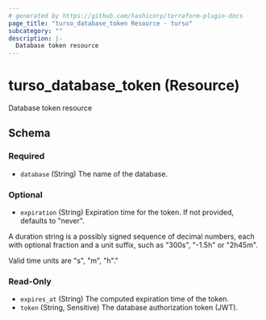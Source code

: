 ```yaml
---
# generated by https://github.com/hashicorp/terraform-plugin-docs
page_title: "turso_database_token Resource - turso"
subcategory: ""
description: |-
  Database token resource
---
```


# turso_database_token (Resource)

Database token resource



<!-- schema generated by tfplugindocs -->
## Schema

### Required

- `database` (String) The name of the database.

### Optional

- `expiration` (String) Expiration time for the token. If not provided, defaults to "never".

A duration string is a possibly signed sequence of decimal numbers, each with optional fraction and a unit suffix, 
such as "300s", "-1.5h" or "2h45m". 

Valid time units are "s", "m", "h"."

### Read-Only

- `expires_at` (String) The computed expiration time of the token.
- `token` (String, Sensitive) The database authorization token (JWT).
